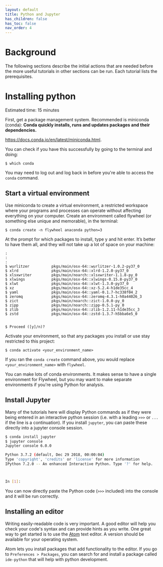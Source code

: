 ```yaml
---
layout: default
title: Python and Jupyter
has_children: false
has_toc: false
nav_order: 4
---
```



# Background

The following sections describe the initial actions that are needed before the more useful tutorials in other sections can be run. Each tutorial lists the prerequisites.

# Installing python

Estimated time: 15 minutes

First, get a package management system. Recommended is miniconda (conda): **Conda quickly installs, runs and updates packages and their dependencies.**

https://docs.conda.io/en/latest/miniconda.html.

You can check if you have this successfully by going to the terminal and doing:
```
$ which conda
```

You may need to log out and log back in before you're able to access the `conda` command.

## Start a virtual environment

Use miniconda to create a virtual environment, a restricted workspace where your programs and processes can operate without affecting everything on your computer. Create an environment called flywheel (or something else unique and memorable), in the terminal:
```
$ conda create -n flywheel anaconda python=3
```
At the prompt for which packages to install, type y and hit enter. It’s better to have them all, and they will not take up a lot of space on your machine:
```
:
:
:
$ wurlitzer          pkgs/main/osx-64::wurlitzer-1.0.2-py37_0
$ xlrd               pkgs/main/osx-64::xlrd-1.2.0-py37_0
$ xlsxwriter         pkgs/main/noarch::xlsxwriter-1.1.8-py_0
$ xlwings            pkgs/main/osx-64::xlwings-0.15.8-py37_0
$ xlwt               pkgs/main/osx-64::xlwt-1.3.0-py37_0
$ xz                 pkgs/main/osx-64::xz-5.2.4-h1de35cc_4
$ yaml               pkgs/main/osx-64::yaml-0.1.7-hc338f04_2
$ zeromq             pkgs/main/osx-64::zeromq-4.3.1-h0a44026_3
$ zict               pkgs/main/noarch::zict-1.0.0-py_0
$ zipp               pkgs/main/noarch::zipp-0.5.1-py_0
$ zlib               pkgs/main/osx-64::zlib-1.2.11-h1de35cc_3
$ zstd               pkgs/main/osx-64::zstd-1.3.7-h5bba6e5_0


$ Proceed ([y]/n)?
```

Activate your environment, so that any packages you install or use stay restricted to this project:

```
$ conda activate <your_environment_name>
```

If you ran the `conda create` command above, you would replace `<your_environment_name>` with `flywheel`.

You can make lots of conda environments. It makes sense to have a single environment for Flywheel, but you may want to make separate environments if you're using Python for analysis.

## Install Jupyter

Many of the tutorials here will display Python commands as if they were being entered in an interactive python session (i.e. with a leading `>>>` or `...` if the line is a continuation). If you install `jupyter`, you can paste these directly into a jupyter console session.

```bash
$ conda install jupyter
$ jupyter console
Jupyter console 6.0.0

Python 3.7.2 (default, Dec 29 2018, 00:00:04)
Type 'copyright', 'credits' or 'license' for more information
IPython 7.2.0 -- An enhanced Interactive Python. Type '?' for help.



In [1]:  

```

You can now directly paste the Python code (`>>>` included) into the console and it will be run correctly.


## Installing an editor

Writing easily-readable code is very important. A good editor will help you check your code's syntax and can provide hints as you write. One great way to get started is to use the [Atom](https://atom.io/) text editor. A version should be available for your operating system.

Atom lets you install packages that add functionality to the editor. If you go to `Preferences > Packages`, you can search for and install a package called `ide-python` that will help with python development.
